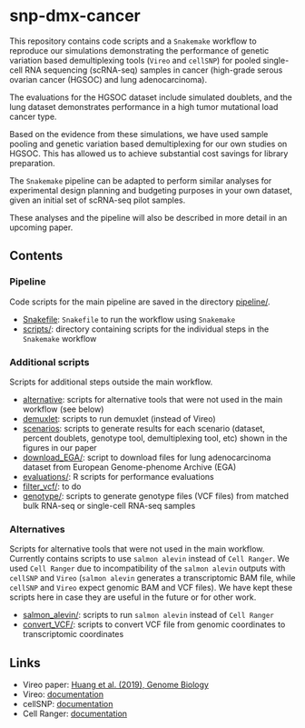 # snp-dmx-cancer

This repository contains code scripts and a `Snakemake` workflow to reproduce our simulations demonstrating the performance of genetic variation based demultiplexing tools (`Vireo` and `cellSNP`) for pooled single-cell RNA sequencing (scRNA-seq) samples in cancer (high-grade serous ovarian cancer (HGSOC) and lung adenocarcinoma).

The evaluations for the HGSOC dataset include simulated doublets, and the lung dataset demonstrates performance in a high tumor mutational load cancer type.

Based on the evidence from these simulations, we have used sample pooling and genetic variation based demultiplexing for our own studies on HGSOC. This has allowed us to achieve substantial cost savings for library preparation.

The `Snakemake` pipeline can be adapted to perform similar analyses for experimental design planning and budgeting purposes in your own dataset, given an initial set of scRNA-seq pilot samples.

These analyses and the pipeline will also be described in more detail in an upcoming paper.


## Contents

### Pipeline

Code scripts for the main pipeline are saved in the directory [pipeline/](pipeline/).

- [Snakefile](pipeline/Snakefile): `Snakefile` to run the workflow using `Snakemake`
- [scripts/](pipeline/scripts/): directory containing scripts for the individual steps in the `Snakemake` workflow


### Additional scripts

Scripts for additional steps outside the main workflow.

- [alternative](alternative/): scripts for alternative tools that were not used in the main workflow (see below)
- [demuxlet](demuxlet/): scripts to run demuxlet (instead of Vireo)
- [scenarios](scenarios/): scripts to generate results for each scenario (dataset, percent doublets, genotype tool, demultiplexing tool, etc) shown in the figures in our paper
- [download_EGA/](download_EGA/): script to download files for lung adenocarcinoma dataset from European Genome-phenome Archive (EGA)
- [evaluations/](evaluations/): R scripts for performance evaluations
- [filter_vcf/](filter_vcf/): to do
- [genotype/](genotype/): scripts to generate genotype files (VCF files) from matched bulk RNA-seq or single-cell RNA-seq samples


### Alternatives

Scripts for alternative tools that were not used in the main workflow. Currently contains scripts to use `salmon alevin` instead of `Cell Ranger`. We used `Cell Ranger` due to incompatibility of the `salmon alevin` outputs with `cellSNP` and `Vireo` (`salmon alevin` generates a transcriptomic BAM file, while `cellSNP` and `Vireo` expect genomic BAM and VCF files). We have kept these scripts here in case they are useful in the future or for other work.

- [salmon_alevin/](alternative/salmon_alevin/): scripts to run `salmon alevin` instead of `Cell Ranger`
- [convert_VCF/](alternative/convert_VCF/): scripts to convert VCF file from genomic coordinates to transcriptomic coordinates


## Links

- Vireo paper: [Huang et al. (2019), Genome Biology](https://genomebiology.biomedcentral.com/articles/10.1186/s13059-019-1865-2)
- Vireo: [documentation](https://vireosnp.readthedocs.io/en/latest/index.html)
- cellSNP: [documentation](https://github.com/single-cell-genetics/cellSNP)
- Cell Ranger: [documentation](https://support.10xgenomics.com/single-cell-gene-expression/software/overview/welcome)

